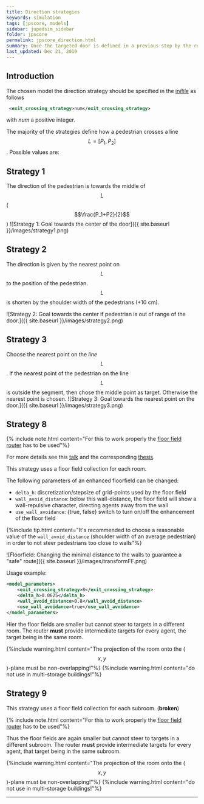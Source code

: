 ```yaml
---
title: Direction strategies
keywords: simulation
tags: [jpscore, models]
sidebar: jupedsim_sidebar
folder: jpscore
permalink: jpscore_direction.html
summary: Once the targeted door is defined in a previous step by the router, the pedestrian aims at a specific point on the door. This point defines the desired direction of the pedestrian. This pages shows different methods how to define this point.
last_updated: Dec 21, 2019
---
```


## Introduction

The chosen model the direction strategy should be specified in the [inifile](jpscore_inifile.html) as follows

```xml
 <exit_crossing_strategy>num</exit_crossing_strategy>
```

with *num* a positive integer.

The majority of the strategies define how a pedestrian crosses a line $$L = [P_1, P_2]$$. Possible values are:

## Strategy 1
The direction of the pedestrian is towards the middle of $$L$$ ($$\frac{P_1+P2}{2}$$)
![Strategy 1: Goal towards the center of the door]({{ site.baseurl }}/images/strategy1.png)

## Strategy 2
The direction is given by the nearest point on $$L$$ to the position of the pedestrian.
   $$L$$ is shorten by the shoulder width of the pedestrians (+10 cm).
  
  
![Strategy 2: Goal towards the center if pedestrian is out of range of the door.]({{ site.baseurl }}/images/strategy2.png)

## Strategy 3 
Choose the nearest point on the *line* $$L$$. 
If the nearest point of the pedestrian on the line $$L$$ is outside the segment, then chose the middle point as target.
Otherwise the nearest point is chosen.
![Strategy 3: Goal towards the nearest point on the door.]({{ site.baseurl }}/images/strategy3.png)

## Strategy 8 
{% include note.html content="For this to work properly the [floor field router](jpscore_routing.html#floorfield-router) has to be used"%}

For more details see this [talk](https://fz-juelich.sciebo.de/index.php/s/s1ORGTUssCsHDHC) and the corresponding [thesis](https://fz-juelich.sciebo.de/index.php/s/VFnUCH2gtz1mSoL).

This strategy uses a floor field collection for each room.

The following parameters of an enhanced floorfield can be changed:
- `delta_h`: discretization/stepsize of grid-points used by the floor field
- `wall_avoid_distance`: below this wall-distance, the floor field will show a wall-repulsive character, directing agents away from the wall
- `use_wall_avoidance`: {true, false} switch to turn on/off the enhancement of the floor field

{%include tip.html content="It's recommended to choose a reasonable value of the `wall_avoid_distance` (shoulder width of an average  pedestrian) in order to not steer pedestrians too close to walls"%}

![Floorfield: Changing the minimal distance to the walls to guarantee a "safe" route]({{ site.baseurl }}/images/transformFF.png)

Usage example:
```xml
<model_parameters>
    <exit_crossing_strategy>8</exit_crossing_strategy>
    <delta_h>0.0625</delta_h>
    <wall_avoid_distance>0.8</wall_avoid_distance>
    <use_wall_avoidance>true</use_wall_avoidance>
</model_parameters>
```


Hier the floor fields are smaller but cannot steer to targets in a different room.
The router **must** provide intermediate targets for every agent, the target being in the same room.

{%include warning.html content="The projection of the room onto the ($$x,\, y$$)-plane must be non-overlapping!"%}
{%include warning.html content="do not use in multi-storage buildings!"%}

## Strategy 9
This strategy uses a floor field collection for each subroom. (__broken__)

{% include note.html content="For this to work properly the [floor field router](jpscore_routing.html#floorfield-router) has to be used"%}

Thus the floor fields are again smaller but cannot steer to targets in a different subroom.
The router **must** provide intermediate targets for every agent, that target being in the same subroom.

{%include warning.html content="The projection of the room onto the ($$x,\, y$$)-plane must be non-overlapping!"%}
{%include warning.html content="do not use in multi-storage buildings!"%}



---



[#Chraibi2011]: http://aimsciences.org/journals/displayPaper.jsp?paperID=6440 "Chraibi el al. Force-based models of pedestrian dynamics.  Pages: 425 - 442, Volume 6, Issue 3, September 2011"
